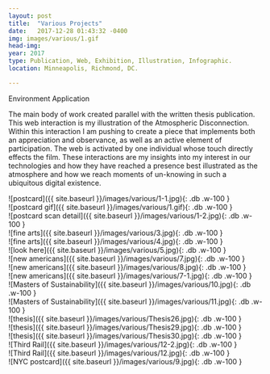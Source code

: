 ```yaml
---
layout: post
title:  "Various Projects"
date:   2017-12-28 01:43:32 -0400
img: images/various/1.gif
head-img:
year: 2017
type: Publication, Web, Exhibition, Illustration, Infographic.  
location: Minneapolis, Richmond, DC.

---
```

<!--
![alt text]({{ site.baseurl }}/images/various/third-rail.jpg){: .cf .dib .w-two-third-ns .ba .b--white-20 } -->

<p class="alcove f4 f3-ns"> Environment Application </p>

The main body of work created parallel with the written thesis publication. This web interaction is my illustration of the Atmospheric Disconnection. Within this interaction I am pushing to create a piece that implements both an appreciation and observance, as well as an active element of participation. The web is activated by one individual whose touch directly effects the film. These interactions are my insights into my interest in our technologies and how they have reached a presence best illustrated as the atmosphere and how we reach moments of un-knowing in such a ubiquitous digital existence.



<div class="fl w-100 pr2-l pb2" markdown="1">
![postcard]({{ site.baseurl }}/images/various/1-1.jpg){: .db .w-100 }
</div>
<div class="fl w-100 w-100-l pr2-l pb2" markdown="1">
![postcard gif]({{ site.baseurl }}/images/various/1.gif){: .db .w-100 }
</div>

<div class="fl w-100 pr2-l pb2" markdown="1">
![postcard scan detail]({{ site.baseurl }}/images/various/1-2.jpg){: .db .w-100 }
</div>
<div class="fl w-100 w-50-l pr2-l pb2" markdown="1">
![fine arts]({{ site.baseurl }}/images/various/3.jpg){: .db .w-100 }
</div>
<div class="fl w-100 w-50-l pr2-l pb2" markdown="1">
![fine arts]({{ site.baseurl }}/images/various/4.jpg){: .db .w-100 }
</div>

<div class="fl w-100 pr2-l pb2" markdown="1">
![look here]({{ site.baseurl }}/images/various/5.jpg){: .db .w-100 }
</div>
<div class="fl w-100 w-50-l pr2-l pb2" markdown="1">
![new americans]({{ site.baseurl }}/images/various/7.jpg){: .db .w-100 }
</div>
<div class="fl w-100 w-50-l pr2-l pb2" markdown="1">
![new americans]({{ site.baseurl }}/images/various/8.jpg){: .db .w-100 }
</div>
<div class="fl w-100 pr2-l pb2" markdown="1">
![new americans]({{ site.baseurl }}/images/various/7-1.jpg){: .db .w-100 }
</div>
<div class="fl w-100 pr2-l pb2" markdown="1">
![Masters of Sustainability]({{ site.baseurl }}/images/various/10.jpg){: .db .w-100 }
</div>
<div class="fl w-100  pr2-l pb2" markdown="1">
![Masters of Sustainability]({{ site.baseurl }}/images/various/11.jpg){: .db .w-100 }
</div>
<div class="fl w-100 w-50-l pr2-l pb2" markdown="1">
![thesis]({{ site.baseurl }}/images/various/Thesis26.jpg){: .db .w-100 }
</div>
<div class="fl w-100 w-50-l pr2-l pb2" markdown="1">
![thesis]({{ site.baseurl }}/images/various/Thesis29.jpg){: .db .w-100 }
</div>
<div class="fl w-100 pr2-l pb2" markdown="1">
![thesis]({{ site.baseurl }}/images/various/Thesis30.jpg){: .db .w-100 }
</div>

<div class="fl w-100 pr2-l pb2" markdown="1">
![Third Rail]({{ site.baseurl }}/images/various/12-2.jpg){: .db .w-100 }
</div>
<div class="fl w-100 pr2-l pb2" markdown="1">
![Third Rail]({{ site.baseurl }}/images/various/12.jpg){: .db .w-100 }
</div>
<div class="fl w-100 pr2-l pb2" markdown="1">
![NYC postcard]({{ site.baseurl }}/images/various/9.jpg){: .db .w-100 }
</div>

<!-- ~~~

~~~ -->
